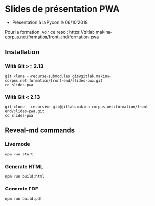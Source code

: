 # Slides de présentation PWA

* Présentation à la Pycon le 06/10/2018

Pour la formation, voir ce repo : https://gitlab.makina-corpus.net/formation/front-end/formation-pwa

## Installation

### With Git >= 2.13

```
git clone --recurse-submodules git@gitlab.makina-corpus.net:formation/front-end/slides-pwa.git
cd slides-pwa
```

### With Git < 2.13

```
git clone --recursive git@gitlab.makina-corpus.net:formation/front-end/slides-pwa.git
cd slides-pwa
```


## Reveal-md commands

### Live mode

```
npm run start
```

### Generate HTML

```
npm run build:html
```

### Generate PDF

```
npm run build:pdf
```
